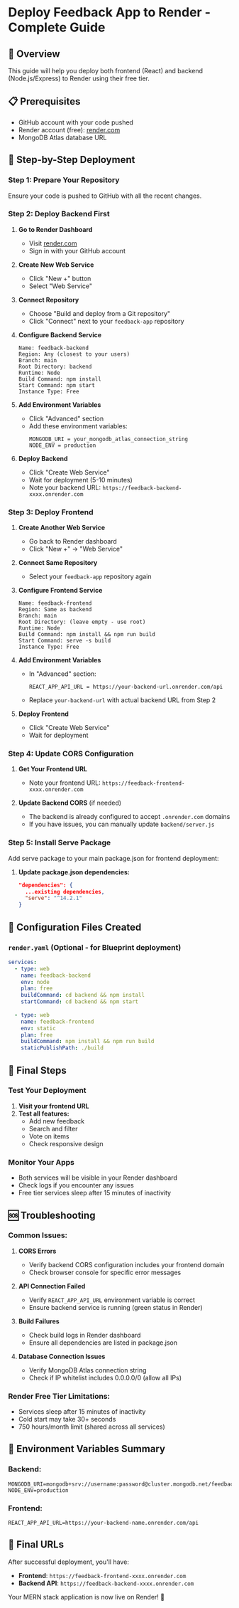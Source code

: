 # Deploy Feedback App to Render - Complete Guide

## 🎯 Overview
This guide will help you deploy both frontend (React) and backend (Node.js/Express) to Render using their free tier.

## 📋 Prerequisites
- GitHub account with your code pushed
- Render account (free): [render.com](https://render.com)
- MongoDB Atlas database URL

## 🚀 Step-by-Step Deployment

### Step 1: Prepare Your Repository
Ensure your code is pushed to GitHub with all the recent changes.

### Step 2: Deploy Backend First

1. **Go to Render Dashboard**
   - Visit [render.com](https://render.com)
   - Sign in with your GitHub account

2. **Create New Web Service**
   - Click "New +" button
   - Select "Web Service"

3. **Connect Repository**
   - Choose "Build and deploy from a Git repository"
   - Click "Connect" next to your `feedback-app` repository

4. **Configure Backend Service**
   ```
   Name: feedback-backend
   Region: Any (closest to your users)
   Branch: main
   Root Directory: backend
   Runtime: Node
   Build Command: npm install
   Start Command: npm start
   Instance Type: Free
   ```

5. **Add Environment Variables**
   - Click "Advanced" section
   - Add these environment variables:
     ```
     MONGODB_URI = your_mongodb_atlas_connection_string
     NODE_ENV = production
     ```

6. **Deploy Backend**
   - Click "Create Web Service"
   - Wait for deployment (5-10 minutes)
   - Note your backend URL: `https://feedback-backend-xxxx.onrender.com`

### Step 3: Deploy Frontend

1. **Create Another Web Service**
   - Go back to Render dashboard
   - Click "New +" → "Web Service"

2. **Connect Same Repository**
   - Select your `feedback-app` repository again

3. **Configure Frontend Service**
   ```
   Name: feedback-frontend
   Region: Same as backend
   Branch: main
   Root Directory: (leave empty - use root)
   Runtime: Node
   Build Command: npm install && npm run build
   Start Command: serve -s build
   Instance Type: Free
   ```

4. **Add Environment Variables**
   - In "Advanced" section:
     ```
     REACT_APP_API_URL = https://your-backend-url.onrender.com/api
     ```
   - Replace `your-backend-url` with actual backend URL from Step 2

5. **Deploy Frontend**
   - Click "Create Web Service"
   - Wait for deployment

### Step 4: Update CORS Configuration

1. **Get Your Frontend URL**
   - Note your frontend URL: `https://feedback-frontend-xxxx.onrender.com`

2. **Update Backend CORS** (if needed)
   - The backend is already configured to accept `.onrender.com` domains
   - If you have issues, you can manually update `backend/server.js`

### Step 5: Install Serve Package

Add serve package to your main package.json for frontend deployment:

1. **Update package.json dependencies:**
   ```json
   "dependencies": {
     ...existing dependencies,
     "serve": "^14.2.1"
   }
   ```

## 🔧 Configuration Files Created

### `render.yaml` (Optional - for Blueprint deployment)
```yaml
services:
  - type: web
    name: feedback-backend
    env: node
    plan: free
    buildCommand: cd backend && npm install
    startCommand: cd backend && npm start
    
  - type: web
    name: feedback-frontend
    env: static
    plan: free
    buildCommand: npm install && npm run build
    staticPublishPath: ./build
```

## 🎉 Final Steps

### Test Your Deployment
1. **Visit your frontend URL**
2. **Test all features:**
   - Add new feedback
   - Search and filter
   - Vote on items
   - Check responsive design

### Monitor Your Apps
- Both services will be visible in your Render dashboard
- Check logs if you encounter any issues
- Free tier services sleep after 15 minutes of inactivity

## 🆘 Troubleshooting

### Common Issues:

1. **CORS Errors**
   - Verify backend CORS configuration includes your frontend domain
   - Check browser console for specific error messages

2. **API Connection Failed**
   - Verify `REACT_APP_API_URL` environment variable is correct
   - Ensure backend service is running (green status in Render)

3. **Build Failures**
   - Check build logs in Render dashboard
   - Ensure all dependencies are listed in package.json

4. **Database Connection Issues**
   - Verify MongoDB Atlas connection string
   - Check if IP whitelist includes 0.0.0.0/0 (allow all IPs)

### Render Free Tier Limitations:
- Services sleep after 15 minutes of inactivity
- Cold start may take 30+ seconds
- 750 hours/month limit (shared across all services)

## 📝 Environment Variables Summary

### Backend:
```
MONGODB_URI=mongodb+srv://username:password@cluster.mongodb.net/feedback
NODE_ENV=production
```

### Frontend:
```
REACT_APP_API_URL=https://your-backend-name.onrender.com/api
```

## 🎯 Final URLs
After successful deployment, you'll have:
- **Frontend**: `https://feedback-frontend-xxxx.onrender.com`
- **Backend API**: `https://feedback-backend-xxxx.onrender.com`

Your MERN stack application is now live on Render! 🚀
